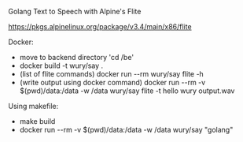 Golang Text to Speech with Alpine's Flite

https://pkgs.alpinelinux.org/package/v3.4/main/x86/flite

Docker:
 - move to backend directory 'cd /be'
 - docker build -t wury/say .
 - (list of flite commands) docker run --rm wury/say flite -h
 - (write output using docker command) docker run --rm -v $(pwd)/data:/data -w /data wury/say flite -t hello wury output.wav

 Using makefile:
  - make build
  - docker run --rm -v $(pwd)/data:/data -w /data wury/say "golang"
